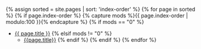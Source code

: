 {% assign sorted = site.pages | sort: 'index-order' %}
{% for page in sorted %}
{% if page.index-order %}
{% capture mods %}{{ page.index-order | modulo:100 }}{% endcapture %}
{% if mods == "0" %}
- [{{ page.title }}]({{site.url}}/composer{{page.url}}.html)
{% elsif mods != "0" %}
  - [{{page.title}}]({{site.url}}/composer{{page.url}}.html)
{% endif %}
{% endif %}
{% endfor %}
